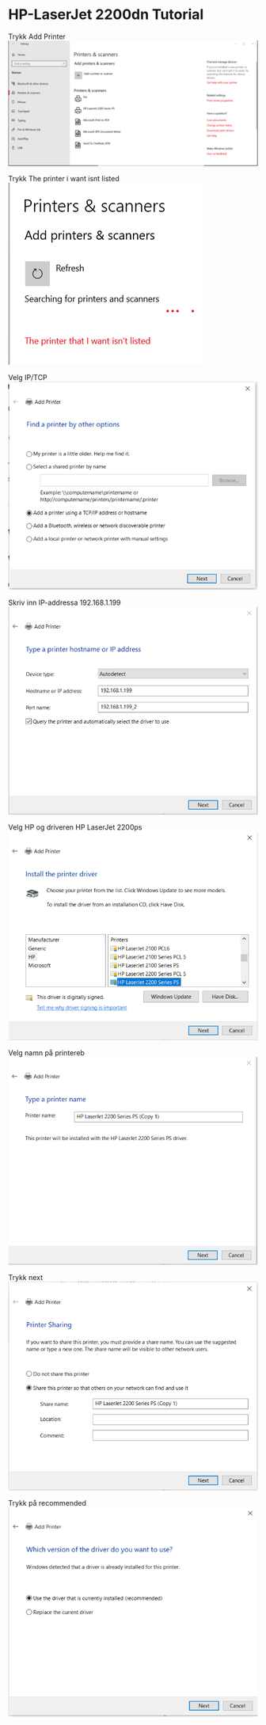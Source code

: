 # HP-LaserJet 2200dn Tutorial

 Trykk Add Printer
![DE1130A](./HP/1.PNG)

 Trykk The printer i want isnt listed
![DE1130A](./HP/2.PNG)

 Velg IP/TCP
![DE1130A](./HP/3.PNG)

 Skriv inn IP-addressa 192.168.1.199
![DE1130A](./HP/4.PNG)

 Velg HP og driveren HP LaserJet 2200ps
![DE1130A](./HP/5.PNG)

 Velg namn på printereb
![DE1130A](./HP/6.PNG)

 Trykk next
![DE1130A](./HP/7.PNG)

 Trykk på recommended
![DE1130A](./HP/8.PNG)
